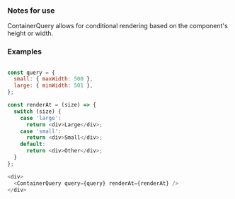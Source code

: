 ### Notes for use

ContainerQuery allows for conditional rendering based on the component's height or width.


### Examples

```js { "props": { "query": { "small": { "maxWidth": 500 }, "large": { "minWidth": 501 } } } }

const query = {
  small: { maxWidth: 500 },
  large: { minWidth: 501 },
};

const renderAt = (size) => {
  switch (size) {
    case 'large':
      return <div>Large</div>;
    case 'small':
      return <div>Small</div>;
    default:
      return <div>Other</div>;
  }
};

<div>
  <ContainerQuery query={query} renderAt={renderAt} />
</div>
```
